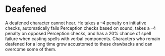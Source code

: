 ﻿---
name: Deafened
text:
  "A deafened character cannot hear. He takes a –4 penalty on initiative checks, automatically fails Perception checks based on sound, takes a –4 penalty on opposed Perception checks, and has a 20% chance of spell failure when casting spells with verbal components. Characters who remain deafened for a long time grow accustomed to these drawbacks and can overcome some of them."
---

# Deafened
A deafened character cannot hear. He takes a –4 penalty on initiative checks, automatically fails Perception checks based on sound, takes a –4 penalty on opposed Perception checks, and has a 20% chance of spell failure when casting spells with verbal components. Characters who remain deafened for a long time grow accustomed to these drawbacks and can overcome some of them.